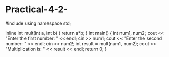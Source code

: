 # Practical-4-2-
#include <iostream>
using namespace std;

inline int mult(int a, int b) {
    return a*b;
}
int main() {
    int num1, num2;
    cout << "Enter the first number: " << endl;
    cin >> num1;
    cout << "Enter the second number: " << endl;
    cin >> num2;
    int result = mult(num1, num2);
    cout << "Multiplication is: " << result << endl;
    return 0;
}
